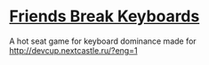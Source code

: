 # [Friends Break Keyboards](http://ubershmekel.github.io/fbk/)

A hot seat game for keyboard dominance made for http://devcup.nextcastle.ru/?eng=1
